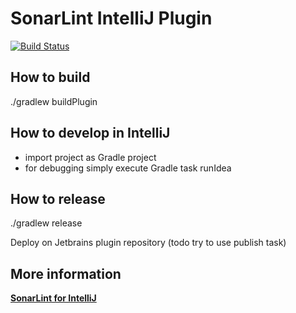 # SonarLint IntelliJ Plugin


[![Build Status](https://travis-ci.org/SonarSource/sonarlint-intellij.svg?branch=master)](https://travis-ci.org/SonarSource/sonarlint-intellij)

## How to build

./gradlew buildPlugin

## How to develop in IntelliJ

  - import project as Gradle project
  - for debugging simply execute Gradle task runIdea

## How to release

./gradlew release

Deploy on Jetbrains plugin repository (todo try to use publish task)

## More information
<b><a href="http://www.sonarlint.org/intellij/">SonarLint for IntelliJ</a></b>
